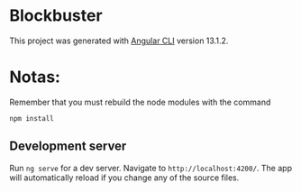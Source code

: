 # Blockbuster

This project was generated with [Angular CLI](https://github.com/angular/angular-cli) version 13.1.2.

# Notas:

Remember that you must rebuild the node modules with the command

```
npm install
```

## Development server

Run `ng serve` for a dev server. Navigate to `http://localhost:4200/`. The app will automatically reload if you change any of the source files.